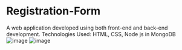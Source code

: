 # Registration-Form
A web application developed using both front-end and back-end development.
Technologies Used: 
HTML, CSS, Node js in MongoDB
![image](https://github.com/user-attachments/assets/1b5cfa56-59cc-49ea-be76-1c7a9abe9de0)
![image](https://github.com/user-attachments/assets/287f3575-1856-4a7e-8a23-6cfac1b01f2c)


